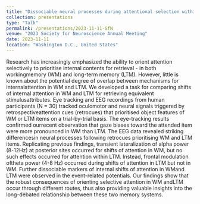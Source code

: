```yaml
---
title: "Dissociable neural processes during attentional selection within working memory and long-term memory"
collection: presentations
type: "Talk"
permalink: /presentations/2023-11-11-SfN
venue: "2023 Society for Neuroscience Annual Meeting"
date: 2023-11-11
location: "Washington D.C., United States"
---
```

Research has increasingly emphasized the ability to orient attention selectively to prioritise internal contents for retrieval - in both workingmemory (WM) and long-term memory (LTM). However, little is known about the potential degree of overlap between mechanisms for internalattention in WM and LTM. We developed a task for comparing shifts of internal attention in WM and LTM for retrieving equivalent stimulusattributes. Eye tracking and EEG recordings from human participants (N = 30) tracked oculomotor and neural signals triggered by retrospectiveattention cues (retrocues) that prioritised object features of WM or LTM items on a trial-by-trial basis. The eye-tracking results confirmed ourrecent observation that gaze biases toward the attended item were more pronounced in WM than LTM. The EEG data revealed striking differencesin neural processes following retrocues prioritising WM and LTM items. Replicating previous findings, transient lateralization of alpha power (8-12Hz) at posterior sites occurred for shifts of attention in WM, but no such effects occurred for attention within LTM. Instead, frontal modulation oftheta power (4-8 Hz) occurred during shifts of attention in LTM but not in WM. Further dissociable markers of internal shifts of attention in WMand LTM were observed in the event-related potentials. Our findings show that the robust consequences of orienting selective attention in WM andLTM occur through different routes, thus also providing valuable insights into the long-debated relationship between these two memory systems.
